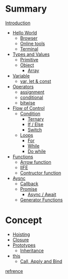 # Summary

[Introduction](book/introduction.md)

- [Hello World](book/hello-world.md)
  - [Browser](book/hello/browser.md)
  - [Online tools](book/hello/online-playground.md)
  - [Terminal](book/hello/terminal.md)
- [Types and Values](book/types-and-values.md)
  - [Primitive]()
  - [Object]()
    - [Array]()
- [Variable](book/variable.md)
  - [var, let & const]()
- [Operators]()
  - [assignment]()
  - [conditional]()
  - [bitwise]()
- [Flow of Control]()
  - [Condition]()
    - [Ternary]()
    - [If / Else]()
    - [Switch]()
  - [Loops]()
    - [For]()
    - [While]()
    - [Do while]()
- [Functions]()
  - [Arrow function]()
  - [IIFE]()
  - [Contructor function]()
- [Aysnc]()
  - [Callback]()
  - [Promise]()
    - [Async / Await]()
  - [Generator Functions]()

# Concept

- [Hoisting]()
- [Closure]()
- [Prototypes]()
  - [Inheritance]()
- [this]()
  - [Call, Apply and Bind]()

[refrence](book/refrence.md)
